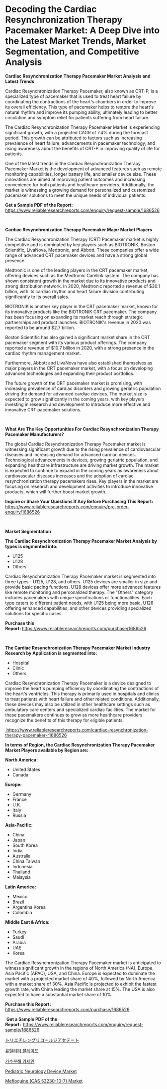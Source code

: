<p><h1>Decoding the Cardiac Resynchronization Therapy Pacemaker Market: A Deep Dive into the Latest Market Trends, Market Segmentation, and Competitive Analysis</h1></p><p><strong>Cardiac Resynchronization Therapy Pacemaker Market Analysis and Latest Trends</strong></p>
<p><p>Cardiac Resynchronization Therapy Pacemaker, also known as CRT-P, is a specialized type of pacemaker that is used to treat heart failure by coordinating the contractions of the heart's chambers in order to improve its overall efficiency. This type of pacemaker helps to restore the heart's natural rhythm and improve its pumping ability, ultimately leading to better circulation and symptom relief for patients suffering from heart failure.</p><p>The Cardiac Resynchronization Therapy Pacemaker Market is experiencing significant growth, with a projected CAGR of 7.4% during the forecast period. This growth can be attributed to factors such as increasing prevalence of heart failure, advancements in pacemaker technology, and rising awareness about the benefits of CRT-P in improving quality of life for patients.</p><p>One of the latest trends in the Cardiac Resynchronization Therapy Pacemaker Market is the development of advanced features such as remote monitoring capabilities, longer battery life, and smaller device size. These innovations are aimed at improving patient outcomes and increasing convenience for both patients and healthcare providers. Additionally, the market is witnessing a growing demand for personalized and customized pacemaker solutions to meet the unique needs of individual patients.</p></p>
<p><strong>Get a Sample PDF of the Report:&nbsp;</strong> <a href="https://www.reliableresearchreports.com/enquiry/request-sample/1686526">https://www.reliableresearchreports.com/enquiry/request-sample/1686526</a></p>
<p>&nbsp;</p>
<p><strong>Cardiac Resynchronization Therapy Pacemaker Major Market Players</strong></p>
<p><p>The Cardiac Resynchronization Therapy (CRT) Pacemaker market is highly competitive and is dominated by key players such as BIOTRONIK, Boston Scientific, LivaNova, Medtronic, and Abbott. These companies offer a wide range of advanced CRT pacemaker devices and have a strong global presence.</p><p>Medtronic is one of the leading players in the CRT pacemaker market, offering devices such as the Medtronic Carelink system. The company has shown consistent growth in the market due to its innovative products and strong distribution network. In 2020, Medtronic reported a revenue of $30.1 billion, with its cardiac rhythm and heart failure division contributing significantly to its overall sales.</p><p>BIOTRONIK is another key player in the CRT pacemaker market, known for its innovative products like the BIOTRONIK CRT pacemaker. The company has been focusing on expanding its market reach through strategic partnerships and product launches. BIOTRONIK's revenue in 2020 was reported to be around $2.7 billion.</p><p>Boston Scientific has also gained a significant market share in the CRT pacemaker segment with its various product offerings. The company reported a revenue of $10.7 billion in 2020, with a strong presence in the cardiac rhythm management market.</p><p>Furthermore, Abbott and LivaNova have also established themselves as major players in the CRT pacemaker market, with a focus on developing advanced technologies and expanding their product portfolios.</p><p>The future growth of the CRT pacemaker market is promising, with increasing prevalence of cardiac disorders and growing geriatric population driving the demand for advanced cardiac devices. The market size is expected to grow significantly in the coming years, with key players investing in research and development to introduce more effective and innovative CRT pacemaker solutions.</p></p>
<p>&nbsp;</p>
<p><strong>What Are The Key Opportunities For Cardiac Resynchronization Therapy Pacemaker Manufacturers?</strong></p>
<p><p>The global Cardiac Resynchronization Therapy Pacemaker market is witnessing significant growth due to the rising prevalence of cardiovascular diseases and increasing demand for advanced cardiac devices. Technological advancements in devices, growing geriatric population, and expanding healthcare infrastructure are driving market growth. The market is expected to continue to expand in the coming years as awareness about cardiovascular diseases increases and the adoption of cardiac resynchronization therapy pacemakers rises. Key players in the market are focusing on research and development activities to introduce innovative products, which will further boost market growth.</p></p>
<p><strong>Inquire or Share Your Questions If Any Before Purchasing This Report:</strong> <a href="https://www.reliableresearchreports.com/enquiry/pre-order-enquiry/1686526">https://www.reliableresearchreports.com/enquiry/pre-order-enquiry/1686526</a></p>
<p>&nbsp;</p>
<p><strong>Market Segmentation</strong></p>
<p><strong>The Cardiac Resynchronization Therapy Pacemaker Market Analysis by types is segmented into:</strong></p>
<p><ul><li>U125</li><li>U128</li><li>Others</li></ul></p>
<p><p>Cardiac Resynchronization Therapy Pacemaker market is segmented into three types - U125, U128, and others. U125 devices are smaller in size and provide basic pacing functions. U128 devices offer more advanced features like remote monitoring and personalized therapy. The "Others" category includes pacemakers with unique specifications or functionalities. Each type caters to different patient needs, with U125 being more basic, U128 offering enhanced capabilities, and other devices providing specialized solutions for specific cases.</p></p>
<p><strong>Purchase this Report:&nbsp;</strong><a href="https://www.reliableresearchreports.com/purchase/1686526">https://www.reliableresearchreports.com/purchase/1686526</a></p>
<p>&nbsp;</p>
<p><strong>The Cardiac Resynchronization Therapy Pacemaker Market Industry Research by Application is segmented into:</strong></p>
<p><ul><li>Hospital</li><li>Clinic</li><li>Others</li></ul></p>
<p><p>Cardiac Resynchronization Therapy Pacemaker is a device designed to improve the heart's pumping efficiency by coordinating the contractions of the heart's ventricles. This therapy is primarily used in hospitals and clinics to treat patients with heart failure and other related conditions. Additionally, these devices may also be utilized in other healthcare settings such as ambulatory care centers and specialized cardiac facilities. The market for these pacemakers continues to grow as more healthcare providers recognize the benefits of this therapy for eligible patients.</p></p>
<p><a href="https://www.reliableresearchreports.com/cardiac-resynchronization-therapy-pacemaker-r1686526">&nbsp;https://www.reliableresearchreports.com/cardiac-resynchronization-therapy-pacemaker-r1686526</a></p>
<p><strong>In terms of Region, the Cardiac Resynchronization Therapy Pacemaker Market Players available by Region are:</strong></p>
<p>
    <p> <strong> North America: </strong>
        <ul>
            <li>United States</li>
            <li>Canada</li>
        </ul>
        </p> 
    <p> <strong> Europe: </strong>
        <ul>
            <li>Germany</li>
            <li>France</li>
            <li>U.K.</li>
            <li>Italy</li>
            <li>Russia</li>
        </ul>
        </p> 
    <p> <strong> Asia-Pacific: </strong>
        <ul>
            <li>China</li>
            <li>Japan</li>
            <li>South Korea</li>
            <li>India</li>
            <li>Australia</li>
            <li>China Taiwan</li>
            <li>Indonesia</li>
            <li>Thailand</li>
            <li>Malaysia</li>
        </ul>
        </p> 
    <p> <strong> Latin America: </strong>
        <ul>
            <li>Mexico</li>
            <li>Brazil</li>
            <li>Argentina Korea</li>
            <li>Colombia</li>
        </ul>
        </p> 
    <p> <strong> Middle East & Africa: </strong>
        <ul>
            <li>Turkey</li>
            <li>Saudi</li>
            <li>Arabia</li>
            <li>UAE</li>
            <li>Korea</li>
        </ul>
    </p>
    </p>
<p><p>The Cardiac Resynchronization Therapy Pacemaker market is anticipated to witness significant growth in the regions of North America (NA), Europe, Asia Pacific (APAC), USA, and China. Europe is expected to dominate the market with a projected market share of 40%, followed by North America with a market share of 30%. Asia Pacific is projected to exhibit the fastest growth rate, with China leading the market share at 15%. The USA is also expected to have a substantial market share of 10%.</p></p>
<p><strong>Purchase this Report: </strong><a href="https://www.reliableresearchreports.com/purchase/1686526">https://www.reliableresearchreports.com/purchase/1686526</a></p>
<p>&nbsp;<strong>Get a Sample PDF of the Report:&nbsp;&nbsp;</strong><a href="https://www.reliableresearchreports.com/enquiry/request-sample/1686526">https://www.reliableresearchreports.com/enquiry/request-sample/1686526</a></p>
<p><strong></strong></p>
<p><p><a href="https://github.com/EstaSprer20231/Market-Research-Report-List-1/blob/main/277098350393.md">トリエチレングリコールジアセテート</a></p><p><a href="https://medium.com/@kennayundt/%EC%9C%A0%ED%8B%B8%EB%A6%AC%ED%8B%B0-%EB%B8%94%EB%A0%88%EC%9D%B4%EB%93%9C-%EC%8B%9C%EC%9E%A5%EC%9D%80-%EC%8B%9C%EC%9E%A5-%EC%A0%90%EC%9C%A0%EC%9C%A8-%ED%81%AC%EA%B8%B0-%EB%B0%8F-2031%EB%85%84%EA%B9%8C%EC%A7%80-%EC%98%88%EC%83%81-%EC%98%88%EC%B8%A1%EC%97%90-%EC%B4%88%EC%A0%90%EC%9D%84-%EB%A7%9E%EC%B6%94%EA%B3%A0-%EC%9E%88%EC%8A%B5%EB%8B%88%EB%8B%A4-fc180140d248">유틸리티 블레이드</a></p><p><a href="https://medium.com/@dandier2003/%EC%88%98%EC%86%8C%ED%99%94%EB%90%9C-%EC%B9%B4%EC%A0%9C%EC%9D%B8-%EC%8B%9C%EC%9E%A5%EC%9D%80-%EC%8B%9C%EC%9E%A5-%EC%A0%90%EC%9C%A0%EC%9C%A8-%EC%8B%9C%EC%9E%A5-%EB%8F%99%ED%96%A5-%EB%B0%8F-%EC%8B%9C%EC%9E%A5-%EC%84%B1%EC%9E%A5%EC%97%90-%EB%8C%80%ED%95%9C-%EC%A0%95%EB%B3%B4%EB%A5%BC-%EC%A0%9C%EA%B3%B5%ED%95%A9%EB%8B%88%EB%8B%A4-aa715114387f">가수분해 카세인</a></p><p><a href="https://github.com/angeliabkratze/Market-Research-Report-List-1/blob/main/pediatric-neurology-device-market.md">Pediatric Neurology Device Market</a></p><p><a href="https://issuu.com/reportprime-2/docs/mefloquine-cas-53230-10-7-market-size-2030.pptx">Mefloquine (CAS 53230-10-7) Market</a></p></p>